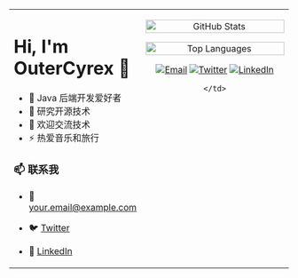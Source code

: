 <table>
  <tr>
    <!-- 左侧个人介绍 -->
    <td valign="top" width="45%">

# Hi, I'm OuterCyrex 👋

- 🔭 Java 后端开发爱好者  
- 🌱 研究开源技术  
- 💬 欢迎交流技术  
- ⚡ 热爱音乐和旅行  

### 📫 联系我

- 📧 your.email@example.com  
- 🐦 [Twitter](https://twitter.com/OuterCyrex)  
- 💼 [LinkedIn](https://linkedin.com/in/OuterCyrex)  

    </td>

    <!-- 右侧图表和徽章 -->
    <td valign="top" width="55%" align="center">

<p align="center">
  <img src="https://github-readme-stats.vercel.app/api?username=OuterCyrex&show_icons=true&theme=radical" alt="GitHub Stats" width="100%"/>
</p>

<p align="center">
  <img src="https://github-readme-stats.vercel.app/api/top-langs/?username=OuterCyrex&layout=compact&theme=radical" alt="Top Languages" width="100%" />
</p>

<p align="center">
  <a href="mailto:your.email@example.com"><img src="https://img.shields.io/badge/Email-D14836?style=for-the-badge&logo=gmail&logoColor=white" alt="Email"/></a>
  <a href="https://twitter.com/OuterCyrex"><img src="https://img.shields.io/badge/Twitter-1DA1F2?style=for-the-badge&logo=twitter&logoColor=white" alt="Twitter"/></a>
  <a href="https://linkedin.com/in/OuterCyrex"><img src="https://img.shields.io/badge/LinkedIn-0077B5?style=for-the-badge&logo=linkedin&logoColor=white" alt="LinkedIn"/></a>
</p>

    </td>
  </tr>
</table>



